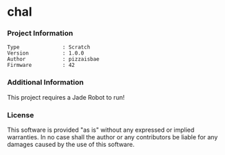 chal
================



### Project Information
```
Type              : Scratch
Version           : 1.0.0
Author            : pizzaisbae
Firmware          : 42
```

### Additional Information
This project requires a Jade Robot to run!

### License
This software is provided "as is" without any expressed or implied warranties.  In no case shall the author or any contributors be liable for any damages caused by the use of this software.

